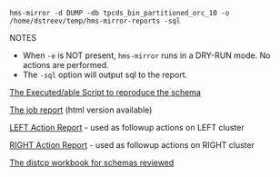 `hms-mirror -d DUMP -db tpcds_bin_partitioned_orc_10 -o /home/dstreev/temp/hms-mirror-reports -sql`

NOTES
- When `-e` is NOT present, `hms-mirror` runs in a DRY-RUN mode.  No actions are performed.
- The `-sql` option will output sql to the report.

[The Executed/able Script to reproduce the schema](./tpcds_bin_partitioned_orc_10_execute.sql)

[The job report](./tpcds_bin_partitioned_orc_10_hms-mirror.md) (html version available)

[LEFT Action Report](./tpcds_bin_partitioned_orc_10_LEFT_action.sql) - used as followup actions on LEFT cluster

[RIGHT Action Report](./tpcds_bin_partitioned_orc_10_RIGHT_action.sql) - used as followup actions on RIGHT cluster

[The distcp workbook for schemas reviewed](./distcp_workbook.md)